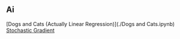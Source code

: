 ## Ai

[Dogs and Cats (Actually Linear Regression)](./Dogs and Cats.ipynb)
[Stochastic Gradient](./notebook.ipynb)
